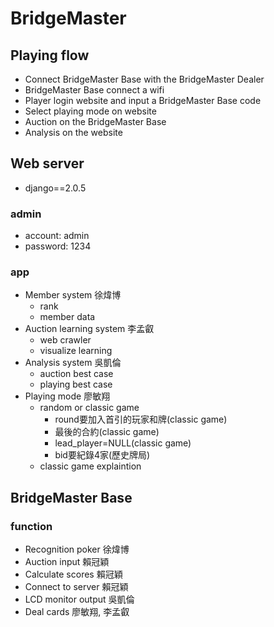 # BridgeMaster
## Playing flow
- Connect BridgeMaster Base with the BridgeMaster Dealer
- BridgeMaster Base connect a wifi
- Player login website and input a BridgeMaster Base code
- Select playing mode on website
- Auction on the BridgeMaster Base
- Analysis on the website
## Web server
- django==2.0.5
### admin
- account: admin
- password: 1234
### app
- Member system  徐煒博
  - rank
  - member data
- Auction learning system 李孟叡
  - web crawler
  - visualize learning
- Analysis system 吳凱倫
  - auction best case
  - playing best case
- Playing mode 廖敏翔
  - random or classic game
    - round要加入首引的玩家和牌(classic game)
    - 最後的合約(classic game)
    - lead_player=NULL(classic game)
    - bid要紀錄4家(歷史牌局)
  - classic game explaintion
## BridgeMaster Base
### function
- Recognition poker 徐煒博
- Auction input 賴冠穎
- Calculate scores 賴冠穎
- Connect to server 賴冠穎
- LCD monitor output 吳凱倫
- Deal cards 廖敏翔, 李孟叡
